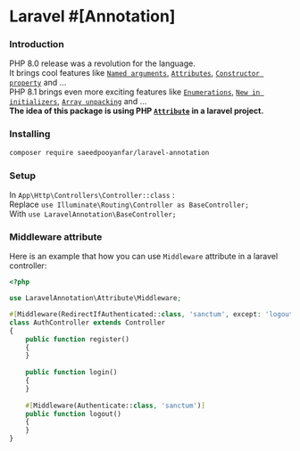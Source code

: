 # Laravel #[Annotation]

### Introduction

PHP 8.0 release was a revolution for the language.  
It brings cool features like [`Named arguments`](https://www.php.net/releases/8.0/en.php#named-arguments), [`Attributes`](https://www.php.net/releases/8.0/en.php#attributes), [`Constructor property`](https://www.php.net/releases/8.0/en.php#constructor-property-promotion) and ...  
PHP 8.1 brings even more exciting features like [`Enumerations`](https://www.php.net/releases/8.1/en.php#enumerations), [`New in initializers`](https://www.php.net/releases/8.1/en.php#new_in_initializers), [`Array unpacking`](https://www.php.net/releases/8.1/en.php#array_unpacking_support_for_string_keyed_arrays) and ...  
**The idea of this package is using PHP [`Attribute`](https://www.php.net/manual/en/language.attributes.overview.php) in a laravel project.**

### Installing

```bash
composer require saeedpooyanfar/laravel-annotation
```

### Setup

In `App\Http\Controllers\Controller::class` :  
Replace `use Illuminate\Routing\Controller as BaseController;`  
With `use LaravelAnnotation\BaseController;`

### Middleware attribute

Here is an example that how you can use `Middleware` attribute in a laravel controller:

```php
<?php

use LaravelAnnotation\Attribute\Middleware;

#[Middleware(RedirectIfAuthenticated::class, 'sanctum', except: 'logout')]
class AuthController extends Controller
{
    public function register()
    {
    }
    
    public function login()
    {
    }
    
    #[Middleware(Authenticate::class, 'sanctum')]
    public function logout()
    {
    }
}
```

